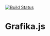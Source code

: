 [![Build Status](https://travis-ci.org/bingzer/grafika.js.svg?branch=master)](https://travis-ci.org/bingzer/grafika.js)

# Grafika.js